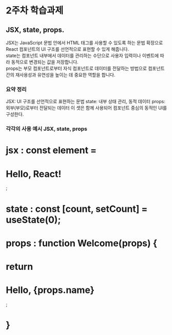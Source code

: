 # 2주차 학습과제 
## JSX, state, props.  
JSX는 JavaScript 문법 안에서 HTML 태그를 사용할 수 있도록 하는 문법 확장으로 React 컴포넌트의 UI 구조를 선언적으로 표현할 수 있게 해줍니다.  
state는 컴포넌트 내부에서 데이터를 관리하는 수단으로 사용자 입력이나 이벤트에 따라 동적으로 변경되는 값을 저장합니다.  
props는 부모 컴포넌트로부터 자식 컴포넌트로 데이터를 전달하는 방법으로 컴포넌트 간의 재사용성과 유연성을 높이는 데 중요한 역할을 합니다.  

### 요약 정리
JSX: UI 구조를 선언적으로 표현하는 문법
state: 내부 상태 관리, 동적 데이터
props: 외부(부모)로부터 전달되는 데이터
이 셋은 함께 사용되어 컴포넌트 중심의 동적인 UI를 구성한다.


### 각각의 사용 예시 JSX, state, props
# jsx : const element = <h1>Hello, React!</h1>;
#
# state : const [count, setCount] = useState(0);
#
# props : function Welcome(props) {
#  return <h1>Hello, {props.name}</h1>;
# }
